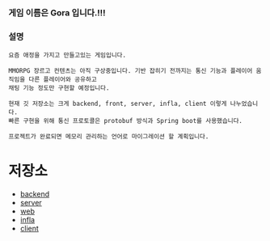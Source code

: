 ### 게임 이름은 Gora 입니다.!!!

### 설명
```
요즘 애정을 가지고 만들고있는 게임입니다.

MMORPG 장르고 컨텐츠는 아직 구상중입니다. 기반 잡히기 전까지는 통신 기능과 플레이어 움직임을 다른 플레이어와 공유하고
채팅 기능 정도만 구현할 예정입니다.

현재 깃 저장소는 크게 backend, front, server, infla, client 이렇게 나누었습니다.
빠른 구현을 위해 통신 프로토콜은 protobuf 방식과 Spring boot를 사용했습니다.

프로젝트가 완료되면 메모리 관리하는 언어로 마이그레이션 할 계획입니다.
```

# 저장소
- [backend](https://github.com/ehaakdl/gora-backend)
- [server](https://github.com/ehaakdl/gora-server)
- [web](https://github.com/ehaakdl/gora-web)
- [infla](https://github.com/ehaakdl/gora-infla)
- [client](https://github.com/ehaakdl/gora-client)
  
